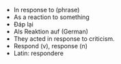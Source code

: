 - In response to (phrase)
- As a reaction to something
- Đáp lại
- Als Reaktion auf (German)
- They acted in response to criticism.
- Respond (v), response (n)
- Latin: respondere
